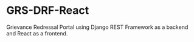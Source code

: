 # GRS-DRF-React

Grievance Redressal Portal using Django REST Framework as a backend and React as a frontend.